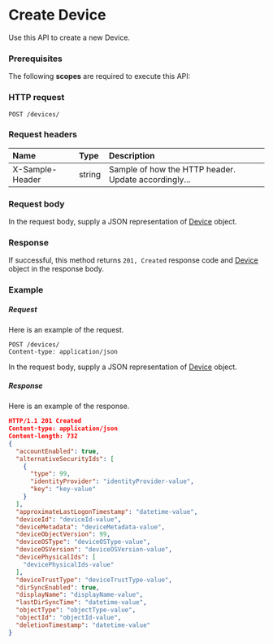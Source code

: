 # Create Device

Use this API to create a new Device.
### Prerequisites
The following **scopes** are required to execute this API: 
### HTTP request
<!-- { "blockType": "ignored" } -->
```http
POST /devices/

```
### Request headers
| Name       | Type | Description|
|:---------------|:--------|:----------|
| X-Sample-Header  | string  | Sample of how the HTTP header. Update accordingly...|

### Request body
In the request body, supply a JSON representation of [Device](../resources/device.md) object.


### Response
If successful, this method returns `201, Created` response code and [Device](../resources/device.md) object in the response body.

### Example
##### Request
Here is an example of the request.
<!-- {
  "blockType": "request",
  "name": "create_device_from_devices"
}-->
```http
POST /devices/
Content-type: application/json
```
In the request body, supply a JSON representation of [Device](../resources/device.md) object.
##### Response
Here is an example of the response.
<!-- {
  "blockType": "response",
  "truncated": false,
  "@odata.type": "device"
} -->
```json
HTTP/1.1 201 Created
Content-type: application/json
Content-length: 732
{
  "accountEnabled": true,
  "alternativeSecurityIds": [
    {
      "type": 99,
      "identityProvider": "identityProvider-value",
      "key": "key-value"
    }
  ],
  "approximateLastLogonTimestamp": "datetime-value",
  "deviceId": "deviceId-value",
  "deviceMetadata": "deviceMetadata-value",
  "deviceObjectVersion": 99,
  "deviceOSType": "deviceOSType-value",
  "deviceOSVersion": "deviceOSVersion-value",
  "devicePhysicalIds": [
    "devicePhysicalIds-value"
  ],
  "deviceTrustType": "deviceTrustType-value",
  "dirSyncEnabled": true,
  "displayName": "displayName-value",
  "lastDirSyncTime": "datetime-value",
  "objectType": "objectType-value",
  "objectId": "objectId-value",
  "deletionTimestamp": "datetime-value"
}
```

<!-- uuid: cf534c1e-3428-496e-b446-67a2f3ee7db9
2015-10-16 09:34:43 UTC -->
<!-- {
  "type": "#page.annotation",
  "description": "Create Device",
  "keywords": "",
  "section": "documentation",
  "tocPath": ""
}-->